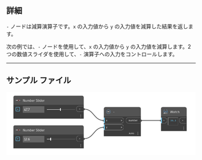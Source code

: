 ## 詳細
`-` ノードは減算演算子です。`x` の入力値から `y` の入力値を減算した結果を返します。

次の例では、`-` ノードを使用して、`x` の入力値から `y` の入力値を減算します。2 つの数値スライダを使用して、`-` 演算子への入力をコントロールします。
___
## サンプル ファイル

![-](./-_img.jpg)

